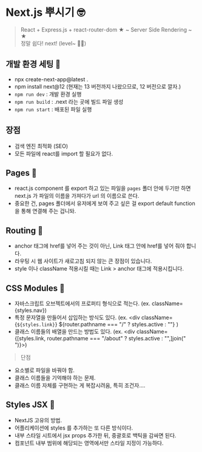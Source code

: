 # Next.js 뿌시기 🤓
> React + Express.js + react-router-dom ★ ~ Server Side Rendering ~ ★ <br/>
정말 쉽다! next! (level~ 👯‍♀️)
## 개발 환경 세팅 📝
-  npx create-next-app@latest .
- npm install next@12 (현재는 13 버전까지 나왔으므로, 12 버전으로 깔자.)
- `npm run dev` : 개발 환경 실행
- `npm run build` : .next 라는 곳에 빌드 파일 생성
- `npm run start` : 배포된 파일 실행
## 장점
- 검색 엔진 최적화 (SEO)
- 모든 파일에 react를 import 할 필요가 없다.
## Pages 📝
- react.js component 를 export 하고 있는 파일을 `pages` 폴더 안에 두기만 하면 next.js 가 파일의 이름을 가져다가 url 의 이름으로 쓴다.
- 중요한 건, pages 폴더에서 유저에게 보여 주고 싶은 걸 export default function 을 통해 연결해 주는 겁니돠.
## Routing 📝
- anchor 태그에 href를 넣어 주는 것이 아닌, Link 태그 안에 href를 넣어 줘야 합니다.
- 라우팅 시 웹 사이트가 새로고침 되지 않는 큰 장점이 있습니다.
- style 이나 className 적용시킬 때는 Link > anchor 태그에 적용시킵니다.
## CSS Modules 📝
- 자바스크립트 오브젝트에서의 프로퍼티 형식으로 적는다. (ex. className={styles.nav})
- 특정 문자열을 만들어서 삽입하는 방식도 있다. (ex. <div className={`${styles.link}`} ${router.pathname === "/" ? styles.active : ""} )
- 클래스 이름들의 배열을 만드는 방법도 있다. (ex. <div className={[styles.link, router.pathname === "/about" ? styles.active : "",]join(" ")}>)
> 단점
- 요소별로 파일을 바꿔야 함.
- 클래스 이름들을 기억해야 하는 문제.
- 클래스 이름 자체를 구현하는 게 복잡시려움, 특히 조건자....
## Styles JSX 📝
- NextJS 고유의 방법.
- 어플리케이션에 styles 를 추가하는 또 다른 방식이다.
- 내부 스타일 시트에서 jsx props 추가한 뒤, 중괄호로 백틱을 감싸면 된다.
- 컴포넌트 내부 범위에 해당되는 영역에서만 스타일 지정이 가능하다.